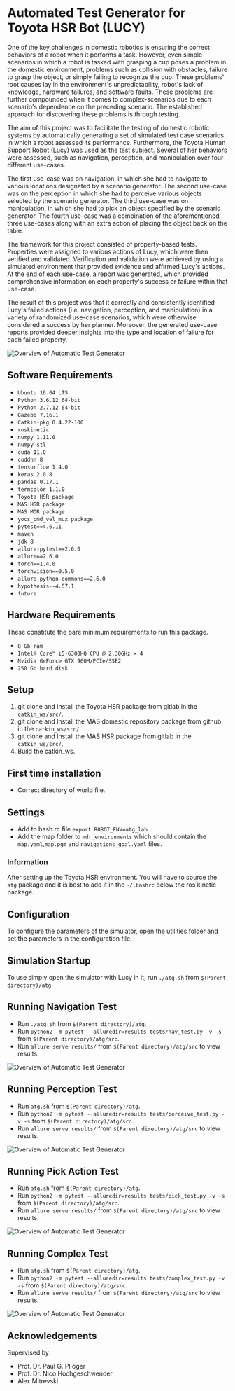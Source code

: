 # Automated Test Generator for Toyota HSR Bot (LUCY)

   One of the key challenges in domestic robotics is ensuring the correct behaviors of a robot when it performs a task. However, even simple scenarios in which a robot is tasked with grasping a cup poses a problem in the domestic environment, problems such as collision with obstacles, failure to grasp the object, or simply failing to recognize the cup. These problems' root causes lay in the environment's unpredictability, robot's lack of knowledge, hardware failures, and software faults. These problems are further compounded when it comes to complex-scenarios due to each scenario's dependence on the preceding scenario. The established approach for discovering these problems is through testing.

   The aim of this project was to facilitate the testing of domestic robotic systems by automatically generating a set of simulated test case scenarios in which a robot assessed its performance. Furthermore, the Toyota Human Support Robot (Lucy) was used as the test subject. Several of her behaviors were assessed, such as navigation, perception, and manipulation over four different use-cases. 
    
   The first use-case was on navigation, in which she had to navigate to various locations designated by a scenario generator. The second use-case was on the perception in which she had to perceive various objects selected by the scenario generator. The third use-case was on manipulation, in which she had to pick an object specified by the scenario generator. The fourth use-case was a combination of the aforementioned three use-cases along with an extra action of placing the object back on the table. 
    
   The framework for this project consisted of property-based tests. Properties were assigned to various actions of Lucy, which were then verified and validated. Verification and validation were achieved by using a simulated environment that provided evidence and affirmed Lucy's actions. At the end of each use-case, a report was generated, which provided comprehensive information on each property's success or failure within that use-case.

   The result of this project was that it correctly and consistently identified Lucy's failed actions (i.e. navigation, perception, and manipulation) in a variety of randomized use-case scenarios, which were otherwise considered a success by her planner. Moreover, the generated use-case reports provided deeper insights into the type and location of failure for each failed property.

![Overview of Automatic Test Generator](https://github.com/SOHAIL1996/ATG/blob/master/Res%26Dev/Images/overview_test_suite-1.png)

## Software Requirements

* `Ubuntu 16.04 LTS`
* `Python 3.6.12 64-bit`
* `Python 2.7.12 64-bit`
* `Gazebo 7.16.1`
* `Catkin-pkg 0.4.22-100`
* `roskinetic`
* `numpy 1.11.0`
* `numpy-stl`
* `cuda 11.0`
* `cuddnn 8`
* `tensorflow 1.4.0`
* `keras 2.0.8`
* `pandas 0.17.1`
* `termcolor 1.1.0`
* `Toyota HSR package`
* `MAS HSR package`
* `MAS MDR package`
* `yocs_cmd_vel_mux package`
* `pytest==4.6.11`
* `maven`
* `jdk 8`
* `allure-pytest==2.6.0`
* `allure==2.6.0`
* `torch==1.4.0`
* `torchvision==0.5.0`
* `allure-python-commons==2.6.0`
* `hypothesis--4.57.1`
* `future`

## Hardware Requirements

These constitute the bare minimum requirements to run this package.

* `8 Gb ram`
* `Intel® Core™ i5-6300HQ CPU @ 2.30GHz × 4 `
* `Nvidia GeForce GTX 960M/PCIe/SSE2`
* `250 Gb hard disk`

## Setup

1. git clone and Install the Toyota HSR package from gitlab in the `catkin_ws/src/`.
2. git clone and Install the MAS domestic repository package from github in the `catkin_ws/src/`.
3. git clone and Install the MAS HSR package from gitlab in the `catkin_ws/src/`.
4. Build the catkin_ws.

## First time installation

- Correct directory of world file.

## Settings
- Add to bash.rc file `export ROBOT_ENV=atg_lab`
- Add the map folder to `mdr_environments` which should contain the `map.yaml`,`map.pgm` and `navigations_goal.yaml` files.

### Information
After setting up the Toyota HSR environment. You will have to source the `atg` package and it is best to add it
in the `~/.bashrc` below the ros kinetic package.


## Configuration

To configure the parameters of the simulator, open the utilities folder and set the parameters in the configuration file.

## Simulation Startup

To use simply open the simulator with Lucy in it, run `./atg.sh` from `$(Parent directory)/atg`.

## Running Navigation Test

- Run `./atg.sh` from `$(Parent directory)/atg`.
- Run `python2 -m pytest --alluredir=results tests/nav_test.py -v -s` from `$(Parent directory)/atg/src`.
- Run `allure serve results/` from `$(Parent directory)/atg/src` to view results.

![Overview of Automatic Test Generator](https://github.com/SOHAIL1996/ATG/blob/master/Res%26Dev/Images/nav_test-1.png)

## Running Perception Test

- Run `atg.sh` from `$(Parent directory)/atg`.
- Run `python2 -m pytest --alluredir=results tests/perceive_test.py -v -s` from `$(Parent directory)/atg/src`.
- Run `allure serve results/` from `$(Parent directory)/atg/src` to view results.

![Overview of Automatic Test Generator](https://github.com/SOHAIL1996/ATG/blob/master/Res%26Dev/Images/perceive_test-1.png)

## Running Pick Action Test

- Run `atg.sh` from `$(Parent directory)/atg`.
- Run `python2 -m pytest --alluredir=results tests/pick_test.py -v -s` from `$(Parent directory)/atg/src`.
- Run `allure serve results/` from `$(Parent directory)/atg/src` to view results.

![Overview of Automatic Test Generator](https://github.com/SOHAIL1996/ATG/blob/master/Res%26Dev/Images/pick_test-1.png)


## Running Complex Test

- Run `atg.sh` from `$(Parent directory)/atg`.
- Run `python2 -m pytest --alluredir=results tests/complex_test.py -v -s` from `$(Parent directory)/atg/src`.
- Run `allure serve results/` from `$(Parent directory)/atg/src` to view results.

![Overview of Automatic Test Generator](https://github.com/SOHAIL1996/ATG/blob/master/Res%26Dev/Images/complex_scenario-1.png)

## Acknowledgements

Supervised by:
 - Prof. Dr. Paul G. Pl ̈oger
 - Prof. Dr. Nico Hochgeschwender
 - Alex Mitrevski

